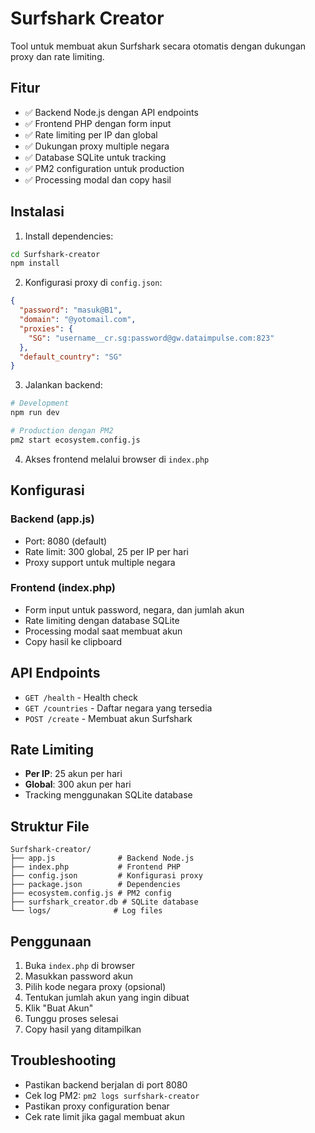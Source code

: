 # Surfshark Creator

Tool untuk membuat akun Surfshark secara otomatis dengan dukungan proxy dan rate limiting.

## Fitur

- ✅ Backend Node.js dengan API endpoints
- ✅ Frontend PHP dengan form input
- ✅ Rate limiting per IP dan global
- ✅ Dukungan proxy multiple negara
- ✅ Database SQLite untuk tracking
- ✅ PM2 configuration untuk production
- ✅ Processing modal dan copy hasil

## Instalasi

1. Install dependencies:
```bash
cd Surfshark-creator
npm install
```

2. Konfigurasi proxy di `config.json`:
```json
{
  "password": "masuk@B1",
  "domain": "@yotomail.com",
  "proxies": {
    "SG": "username__cr.sg:password@gw.dataimpulse.com:823"
  },
  "default_country": "SG"
}
```

3. Jalankan backend:
```bash
# Development
npm run dev

# Production dengan PM2
pm2 start ecosystem.config.js
```

4. Akses frontend melalui browser di `index.php`

## Konfigurasi

### Backend (app.js)
- Port: 8080 (default)
- Rate limit: 300 global, 25 per IP per hari
- Proxy support untuk multiple negara

### Frontend (index.php)
- Form input untuk password, negara, dan jumlah akun
- Rate limiting dengan database SQLite
- Processing modal saat membuat akun
- Copy hasil ke clipboard

## API Endpoints

- `GET /health` - Health check
- `GET /countries` - Daftar negara yang tersedia
- `POST /create` - Membuat akun Surfshark

## Rate Limiting

- **Per IP**: 25 akun per hari
- **Global**: 300 akun per hari
- Tracking menggunakan SQLite database

## Struktur File

```
Surfshark-creator/
├── app.js              # Backend Node.js
├── index.php           # Frontend PHP
├── config.json         # Konfigurasi proxy
├── package.json        # Dependencies
├── ecosystem.config.js # PM2 config
├── surfshark_creator.db # SQLite database
└── logs/              # Log files
```

## Penggunaan

1. Buka `index.php` di browser
2. Masukkan password akun
3. Pilih kode negara proxy (opsional)
4. Tentukan jumlah akun yang ingin dibuat
5. Klik "Buat Akun"
6. Tunggu proses selesai
7. Copy hasil yang ditampilkan

## Troubleshooting

- Pastikan backend berjalan di port 8080
- Cek log PM2: `pm2 logs surfshark-creator`
- Pastikan proxy configuration benar
- Cek rate limit jika gagal membuat akun
